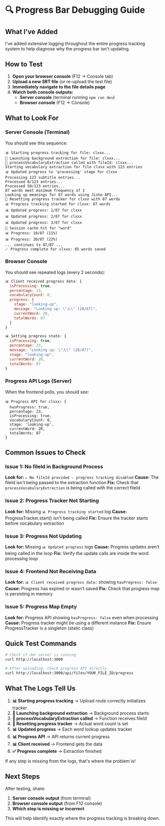 # 🔍 Progress Bar Debugging Guide

## What I've Added

I've added extensive logging throughout the entire progress tracking system to help diagnose why the progress bar isn't updating.

## How to Test

1. **Open your browser console** (F12 → Console tab)
2. **Upload a new SRT file** (or re-upload the test file)
3. **Immediately navigate to the file details page**
4. **Watch both console outputs:**
   - **Server console** (terminal running `npm run dev`)
   - **Browser console** (F12 → Console)

## What to Look For

### Server Console (Terminal)

You should see this sequence:

```
📊 Starting progress tracking for file: clxxx...
🚀 Launching background extraction for file: clxxx...
📝 processVocabularyExtraction called with fileId: clxxx...
Starting vocabulary extraction for file clxxx with 123 entries
📊 Updated progress to 'processing' stage for clxxx
Processing 123 subtitle entries...
Processed 0/123 entries...
Processed 50/123 entries...
87 words meet minimum frequency of 2
Looking up meanings for 87 words using Jisho API...
🔄 Resetting progress tracker for clxxx with 87 words
📊 Progress tracking started for clxxx: 87 words
📊 Updated progress: 1/87 for clxxx
📊 Updated progress: 2/87 for clxxx
📊 Updated progress: 3/87 for clxxx
💨 Session cache hit for "word"
📊 Progress: 10/87 (11%)
📊 Progress: 20/87 (22%)
... continues to 87/87 ...
✅ Progress complete for clxxx: 85 words saved
```

### Browser Console

You should see repeated logs (every 2 seconds):

```javascript
📊 Client received progress data: {
  isProcessing: true,
  percentage: 23,
  vocabularyCount: 0,
  progress: {
    stage: "looking-up",
    message: "Looking up: \"人\" (20/87)",
    currentWord: 20,
    totalWords: 87
  }
}

📊 Setting progress state: {
  isProcessing: true,
  percentage: 23,
  message: "Looking up: \"人\" (20/87)",
  stage: "looking-up",
  currentWord: 20,
  totalWords: 87
}
```

### Progress API Logs (Server)

When the frontend polls, you should see:

```
📊 Progress API for clxxx: {
  hasProgress: true,
  percentage: 23,
  isProcessing: true,
  vocabularyCount: 0,
  stage: 'looking-up',
  currentWord: 20,
  totalWords: 87
}
```

## Common Issues to Check

### Issue 1: No fileId in Background Process
**Look for:** `⚠️ No fileId provided - progress tracking disabled`
**Cause:** The fileId isn't being passed to the extraction function
**Fix:** Check that `processVocabularyExtraction` is being called with the correct fileId

### Issue 2: Progress Tracker Not Starting
**Look for:** Missing `📊 Progress tracking started` log
**Cause:** ProgressTracker.start() isn't being called
**Fix:** Ensure the tracker starts before vocabulary extraction

### Issue 3: Progress Not Updating
**Look for:** Missing `📊 Updated progress` logs
**Cause:** Progress updates aren't being called in the loop
**Fix:** Verify the update calls are inside the word processing loop

### Issue 4: Frontend Not Receiving Data
**Look for:** `📊 Client received progress data:` showing `hasProgress: false`
**Cause:** Progress has expired or wasn't saved
**Fix:** Check that progress map is persisting in memory

### Issue 5: Progress Map Empty
**Look for:** Progress API showing `hasProgress: false` even when processing
**Cause:** Progress tracker might be using a different instance
**Fix:** Ensure ProgressTracker is a singleton (static class)

## Quick Test Commands

```bash
# Check if dev server is running
curl http://localhost:3000

# After uploading, check progress API directly
curl http://localhost:3000/api/files/YOUR_FILE_ID/progress
```

## What The Logs Tell Us

1. **📊 Starting progress tracking** → Upload route correctly initializes tracker
2. **🚀 Launching background extraction** → Background process starts
3. **📝 processVocabularyExtraction called** → Function receives fileId
4. **🔄 Resetting progress tracker** → Actual word count is set
5. **📊 Updated progress** → Each word lookup updates tracker
6. **📊 Progress API** → API returns current progress
7. **📊 Client received** → Frontend gets the data
8. **✅ Progress complete** → Extraction finished

If any step is missing from the logs, that's where the problem is!

## Next Steps

After testing, share:
1. **Server console output** (from terminal)
2. **Browser console output** (from F12 console)
3. **Which step is missing or incorrect**

This will help identify exactly where the progress tracking is breaking down.

